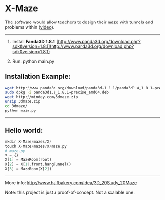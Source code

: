 X-Maze
======

The software would allow teachers to design their maze with tunnels and problems within ([video](http://v.youku.com/v_show/id_XNTQ2MTgyNTU2.html)).

******************************************************************************
1. Install **Panda3D 1.8.1**:
[http://www.panda3d.org/download.php?sdk&version=1.8.1](http://www.panda3d.org/download.php?sdk&version=1.8.1)

2. Run:
python main.py

## Installation Example:

```bash
wget http://www.panda3d.org/download/panda3d-1.8.1/panda3d1.8_1.8.1~precise_amd64.deb
sudo dpkg -i panda3d1.8_1.8.1~precise_amd64.deb
wget http://mindey.com/3dmaze.zip
unzip 3dmaze.zip
cd 3dmaze/
python main.py
```

******************************************************************************

## Hello world:

```python
mkdir X-Maze/mazes/X/
touch X-Maze/mazes/X/maze.py
# maze.py
X = {}
X[1] = MazeRoom(root)
X[2] = X[1].front.hangTunnel()
X[3] = MazeRoom(X[2]) 
```

******************************************************************************
More info: http://www.halfbakery.com/idea/3D_20Study_20Maze

Note: this project is just a proof-of-concept. Not a scalable one.